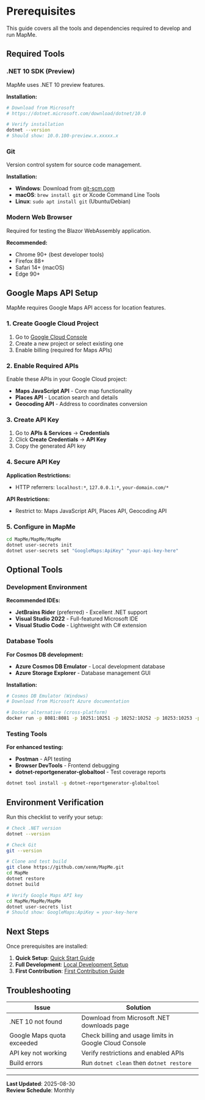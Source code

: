 # Prerequisites

This guide covers all the tools and dependencies required to develop and run MapMe.

## Required Tools

### .NET 10 SDK (Preview)
MapMe uses .NET 10 preview features.

**Installation:**
```bash
# Download from Microsoft
# https://dotnet.microsoft.com/download/dotnet/10.0

# Verify installation
dotnet --version
# Should show: 10.0.100-preview.x.xxxxx.x
```

### Git
Version control system for source code management.

**Installation:**
- **Windows**: Download from [git-scm.com](https://git-scm.com/)
- **macOS**: `brew install git` or Xcode Command Line Tools
- **Linux**: `sudo apt install git` (Ubuntu/Debian)

### Modern Web Browser
Required for testing the Blazor WebAssembly application.

**Recommended:**
- Chrome 90+ (best developer tools)
- Firefox 88+
- Safari 14+ (macOS)
- Edge 90+

## Google Maps API Setup

MapMe requires Google Maps API access for location features.

### 1. Create Google Cloud Project
1. Go to [Google Cloud Console](https://console.cloud.google.com/)
2. Create a new project or select existing one
3. Enable billing (required for Maps APIs)

### 2. Enable Required APIs
Enable these APIs in your Google Cloud project:
- **Maps JavaScript API** - Core map functionality
- **Places API** - Location search and details
- **Geocoding API** - Address to coordinates conversion

### 3. Create API Key
1. Go to **APIs & Services** → **Credentials**
2. Click **Create Credentials** → **API Key**
3. Copy the generated API key

### 4. Secure API Key
**Application Restrictions:**
- HTTP referrers: `localhost:*`, `127.0.0.1:*`, `your-domain.com/*`

**API Restrictions:**
- Restrict to: Maps JavaScript API, Places API, Geocoding API

### 5. Configure in MapMe
```bash
cd MapMe/MapMe/MapMe
dotnet user-secrets init
dotnet user-secrets set "GoogleMaps:ApiKey" "your-api-key-here"
```

## Optional Tools

### Development Environment
**Recommended IDEs:**
- **JetBrains Rider** (preferred) - Excellent .NET support
- **Visual Studio 2022** - Full-featured Microsoft IDE
- **Visual Studio Code** - Lightweight with C# extension

### Database Tools
**For Cosmos DB development:**
- **Azure Cosmos DB Emulator** - Local development database
- **Azure Storage Explorer** - Database management GUI

**Installation:**
```bash
# Cosmos DB Emulator (Windows)
# Download from Microsoft Azure documentation

# Docker alternative (cross-platform)
docker run -p 8081:8081 -p 10251:10251 -p 10252:10252 -p 10253:10253 -p 10254:10254 mcr.microsoft.com/cosmosdb/linux/azure-cosmos-emulator
```

### Testing Tools
**For enhanced testing:**
- **Postman** - API testing
- **Browser DevTools** - Frontend debugging
- **dotnet-reportgenerator-globaltool** - Test coverage reports

```bash
dotnet tool install -g dotnet-reportgenerator-globaltool
```

## Environment Verification

Run this checklist to verify your setup:

```bash
# Check .NET version
dotnet --version

# Check Git
git --version

# Clone and test build
git clone https://github.com/xenm/MapMe.git
cd MapMe
dotnet restore
dotnet build

# Verify Google Maps API key
cd MapMe/MapMe/MapMe
dotnet user-secrets list
# Should show: GoogleMaps:ApiKey = your-key-here
```

## Next Steps

Once prerequisites are installed:
1. **Quick Setup**: [Quick Start Guide](./quick-start.md)
2. **Full Development**: [Local Development Setup](./local-development.md)
3. **First Contribution**: [First Contribution Guide](./first-contribution.md)

## Troubleshooting

| Issue | Solution |
|-------|----------|
| .NET 10 not found | Download from Microsoft .NET downloads page |
| Google Maps quota exceeded | Check billing and usage limits in Google Cloud Console |
| API key not working | Verify restrictions and enabled APIs |
| Build errors | Run `dotnet clean` then `dotnet restore` |

---

**Last Updated**: 2025-08-30  
**Review Schedule**: Monthly
